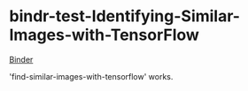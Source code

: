 # bindr-test-Identifying-Similar-Images-with-TensorFlow

[Binder](http://mybinder.org/v2/gh/shawngraham/bindr-test-Identifying-Similar-Images-with-TensorFlow/master)

'find-similar-images-with-tensorflow' works.


